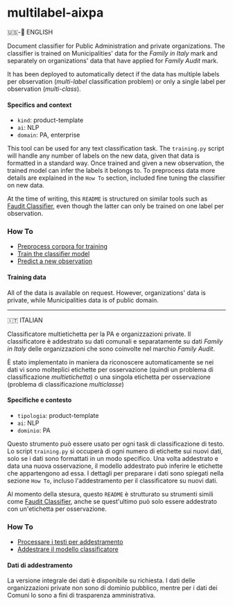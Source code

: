 # multilabel-aixpa
🇺🇸-🏴󠁧󠁢󠁥󠁮󠁧󠁿 ENGLISH

Document classifier for Public Administration and private organizations. 
The classifier is trained on Municipalities' data for the _Family in Italy_ mark and separately on organizations' data that have applied for _Family Audit_ mark. 

It has been deployed to automatically detect if the data has multiple labels per observation (_multi-label_ classification problem) or only a single label per observation (_multi-class_).


#### Specifics and context
-   `kind`: product-template
-   `ai`: NLP
-   `domain`: PA, enterprise

This tool can be used for any text classification task. The ```training.py``` script will handle any number of labels on the new data, given that data is formatted in a standard way. Once trained and given a new observation, the trained model can infer the labels it belongs to. To preprocess data more details are explained in the ```How To``` section, included fine tuning the classifier on new data.

At the time of writing, this ```README``` is structured on similar tools such as [Faudit Classifier](https://github.com/FluveFV/faudit-classifier), even though the latter can only be trained on one label per observation.

### How To

-   [Preprocess corpora for training](./src/howto/preprocess.ipynb)
-   [Train the classifier model](./src/howto/train.md)
-   [Predict a new observation](./src/howto/predict.md)

#### Training data
All of the data is available on request. However, organizations' data is private, while Municipalities data is of public domain. 

---
🇮🇹 ITALIAN

Classificatore multietichetta per la PA e organizzazioni private. 
Il classificatore è addestrato su dati comunali e separatamente su dati _Family in Italy_ delle organizzazioni che sono coinvolte nel marchio _Family Audit_. 

È stato implementato in maniera da riconoscere automaticamente se nei dati vi sono molteplici etichette per osservazione (quindi un problema di classificazione _multietichetta_) o una singola etichetta per osservazione (problema di classificazione _multiclasse_)

#### Specifiche e contesto
- `tipologia`: product-template
- `ai`: NLP
- `dominio`: PA

Questo strumento può essere usato per ogni task di classificazione di testo. Lo script ```training.py``` si occuperà di ogni numero di etichette sui nuovi dati, solo se i dati sono formattati in un modo specifico. Una volta addestrato e data una nuova osservazione, il modello addestrato può inferire le etichette che appartengono ad essa. I dettagli per preparare i dati sono spiegati nella sezione ```How To```, incluso l'addestramento per il classificatore su nuovi dati.

Al momento della stesura, questo ```README``` è strutturato su strumenti simili come [Faudit Classifier](https://github.com/FluveFV/faudit-classifier), anche se quest'ultimo può solo essere addestrato con un'etichetta per osservazione.


### How To

-   [Processare i testi per addestramento](./src/howto/preprocess.ipynb)
-   [Addestrare il modello classificatore](./src/howto/train.md)

#### Dati di addestramento
La versione integrale dei dati è disponibile su richiesta. I dati delle organizzazioni private non sono di dominio pubblico, mentre per i dati dei Comuni lo sono a fini di trasparenza amministrativa. 
